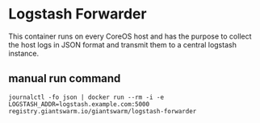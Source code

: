 # Logstash Forwarder

This container runs on every CoreOS host and has the purpose to collect the host
logs in JSON format and transmit them to a central logstash instance.

## manual run command

`journalctl -fo json | docker run --rm -i -e LOGSTASH_ADDR=logstash.example.com:5000 registry.giantswarm.io/giantswarm/logstash-forwarder`
